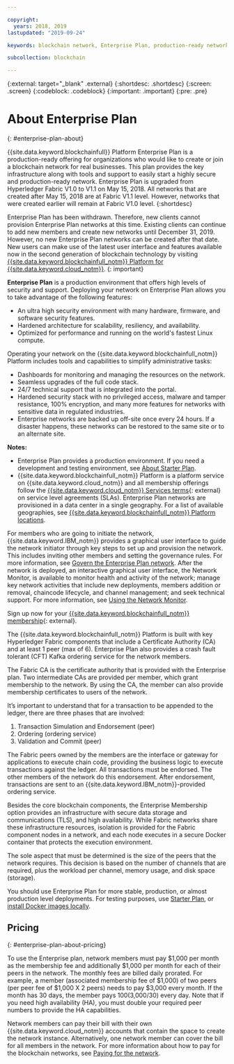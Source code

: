 ```yaml
---

copyright:
  years: 2018, 2019
lastupdated: "2019-09-24"

keywords: blockchain network, Enterprise Plan, production-ready network

subcollection: blockchain

---
```


{:external: target="_blank" .external}
{:shortdesc: .shortdesc}
{:screen: .screen}
{:codeblock: .codeblock}
{:important: .important}
{:pre: .pre}

# About Enterprise Plan
{: #enterprise-plan-about}

{{site.data.keyword.blockchainfull}} Platform Enterprise Plan is a production-ready offering for organizations who would like to create or join a blockchain network for real businesses. This plan provides the key infrastructure along with tools and support to easily start a highly secure and production-ready network. Enterprise Plan is upgraded from Hyperledger Fabric V1.0 to V1.1 on May 15, 2018. All networks that are created after May 15, 2018 are at Fabric V1.1 level. However, networks that were created earlier will remain at Fabric V1.0 level.
{:shortdesc}

Enterprise Plan has been withdrawn. Therefore, new clients cannot provision Enterprise Plan networks at this time. Existing clients can continue to add new members and create new networks until December 31, 2019. However, no new Enterprise Plan networks can be created after that date. New users can make use of the latest user interface and features available now in the second generation of blockchain technology by visiting [{{site.data.keyword.blockchainfull_notm}} Platform for {{site.data.keyword.cloud_notm}}](/docs/services/blockchain?topic=blockchain-ibp-v2-deploy-iks).
{: important}

**Enterprise Plan** is a production environment that offers high levels of security and support. Deploying your network on Enterprise Plan allows you to take advantage of the following features:

* An ultra high security environment with many hardware, firmware, and software security features.
* Hardened architecture for scalability, resiliency, and availability.
* Optimized for performance and running on the world's fastest Linux compute.

Operating your network on the {{site.data.keyword.blockchainfull_notm}} Platform includes tools and capabilities to simplify administrative tasks:

* Dashboards for monitoring and managing the resources on the network.
* Seamless upgrades of the full code stack.
* 24/7 technical support that is integrated into the portal.
* Hardened security stack with no privileged access, malware and tamper resistance, 100% encryption, and many more features for networks with sensitive data in regulated industries.
* Enterprise networks are backed up off-site once every 24 hours. If a disaster happens, these networks can be restored to the same site or to an alternate site.

**Notes:**
- Enterprise Plan provides a production environment. If you need a development and testing environment, see [About Starter Plan](/docs/services/blockchain?topic=blockchain-starter-plan-about#starter-plan-about).
- {{site.data.keyword.blockchainfull_notm}} Platform is a platform service on {{site.data.keyword.cloud_notm}} and all membership offerings follow the [{{site.data.keyword.cloud_notm}} Services terms](http://www-03.ibm.com/software/sla/sladb.nsf/sla/bm){: external} on service level agreements (SLAs). Enterprise Plan networks are provisioned in a data center in a single geography. For a list of available geographies, see  [{{site.data.keyword.blockchainfull_notm}} Platform locations](/docs/services/blockchain?topic=blockchain-ibp-regions-locations#ibp-regions-locations).

For members who are going to initiate the network, {{site.data.keyword.IBM_notm}} provides a graphical user interface to guide the network initiator through key steps to set up and provision the network. This includes inviting other members and setting the governance rules. For more information, see [Govern the Enterprise Plan network](/docs/services/blockchain?topic=blockchain-getting-started-with-enterprise-plan#getting-started-with-enterprise-plan). After the network is deployed, an interactive graphical user interface, the Network Monitor, is available to monitor health and activity of the network; manage key network activities that include new deployments, members addition or removal, chaincode lifecycle, and channel management; and seek technical support. For more information, see [Using the Network Monitor](/docs/services/blockchain?topic=blockchain-ibp-dashboard#ibp-dashboard).

Sign up now for your [{{site.data.keyword.blockchainfull_notm}} membership](https://cloud.ibm.com/catalog/services/ibm-blockchain-5-prod){: external}.

The {{site.data.keyword.blockchainfull_notm}} Platform is built with key Hyperledger Fabric components that include a Certificate Authority (CA) and at least 1 peer (max of 6).  Enterprise Plan also provides a crash fault tolerant (CFT) Kafka ordering service for the network members.

The Fabric CA is the certificate authority that is provided with the Enterprise plan. Two intermediate CAs are provided per member, which grant membership to the network. By using the CA, the member can also provide membership certificates to users of the network.

It’s important to understand that for a transaction to be appended to the ledger, there are three phases that are involved:
1. Transaction Simulation and Endorsement (peer)
2. Ordering (ordering service)
3. Validation and Commit (peer)

The Fabric peers owned by the members are the interface or gateway for applications to execute chain code, providing the business logic to execute transactions against the ledger. All transactions must be endorsed. The other members of the network do this endorsement. After endorsement, transactions are sent to an {{site.data.keyword.IBM_notm}}-provided ordering service.

Besides the core blockchain components, the Enterprise Membership option provides an infrastructure with secure data storage and communications (TLS), and high availability.  While Fabric networks share these infrastructure resources, isolation is provided for the Fabric component nodes in a network, and each node executes in a secure Docker container that protects the execution environment.

The sole aspect that must be determined is the size of the peers that the network requires. This decision is based on the number of channels that are required, plus the workload per channel, memory usage, and disk space (storage).

You should use Enterprise Plan for more stable, production, or almost production level deployments. For testing purposes, use [Starter Plan](/docs/services/blockchain?topic=blockchain-starter-plan-about#starter-plan-about), or [install Docker images locally](https://hyperledger-fabric.readthedocs.io/en/release-1.2/build_network.html).



## Pricing
{: #enterprise-plan-about-pricing}

To use the Enterprise plan, network members must pay $1,000 per month as the membership fee and additionally $1,000 per month for each of their peers in the network.  The monthly fees are billed daily prorated.  For example, a member (associated membership fee of $1,000) of two peers (per peer fee of $1,000 X 2 peers) needs to pay $3,000 every month.  If the month has 30 days, the member pays $100 ($3,000/30) every day.  Note that if you need high availability (HA), you must double your required peer numbers to provide the HA capabilities.

Network members can pay their bill with their own {{site.data.keyword.cloud_notm}} accounts that contain the space to create the network instance. Alternatively, one network member can cover the bill for all members in the network. For more information about how to pay for the blockchain networks, see [Paying for the network](/docs/services/blockchain?topic=blockchain-paying-mode#paying-mode).

